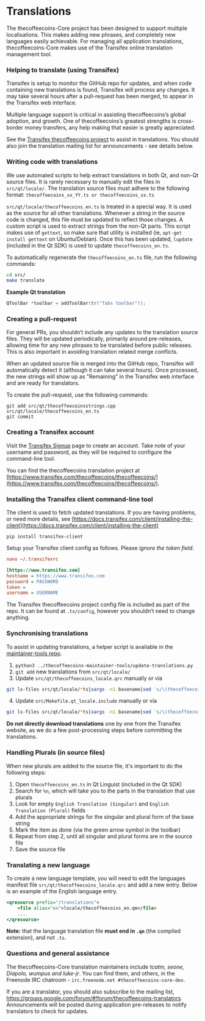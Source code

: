 Translations
============

The thecoffeecoins-Core project has been designed to support multiple localisations. This makes adding new phrases, and completely new languages easily achievable. For managing all application translations, thecoffeecoins-Core makes use of the Transifex online translation management tool.

### Helping to translate (using Transifex)
Transifex is setup to monitor the GitHub repo for updates, and when code containing new translations is found, Transifex will process any changes. It may take several hours after a pull-request has been merged, to appear in the Transifex web interface.

Multiple language support is critical in assisting thecoffeecoins’s global adoption, and growth. One of thecoffeecoins’s greatest strengths is cross-border money transfers, any help making that easier is greatly appreciated.

See the [Transifex thecoffeecoins project](https://www.transifex.com/thecoffeecoins/thecoffeecoins/) to assist in translations. You should also join the translation mailing list for announcements - see details below.

### Writing code with translations
We use automated scripts to help extract translations in both Qt, and non-Qt source files. It is rarely necessary to manually edit the files in `src/qt/locale/`. The translation source files must adhere to the following format:
`thecoffeecoins_xx_YY.ts or thecoffeecoins_xx.ts`

`src/qt/locale/thecoffeecoins_en.ts` is treated in a special way. It is used as the source for all other translations. Whenever a string in the source code is changed, this file must be updated to reflect those changes. A custom script is used to extract strings from the non-Qt parts. This script makes use of `gettext`, so make sure that utility is installed (ie, `apt-get install gettext` on Ubuntu/Debian). Once this has been updated, `lupdate` (included in the Qt SDK) is used to update `thecoffeecoins_en.ts`.

To automatically regenerate the `thecoffeecoins_en.ts` file, run the following commands:
```sh
cd src/
make translate
```

**Example Qt translation**
```cpp
QToolBar *toolbar = addToolBar(tr("Tabs toolbar"));
```

### Creating a pull-request
For general PRs, you shouldn’t include any updates to the translation source files. They will be updated periodically, primarily around pre-releases, allowing time for any new phrases to be translated before public releases. This is also important in avoiding translation related merge conflicts.

When an updated source file is merged into the GitHub repo, Transifex will automatically detect it (although it can take several hours). Once processed, the new strings will show up as "Remaining" in the Transifex web interface and are ready for translators.

To create the pull-request, use the following commands:
```
git add src/qt/thecoffeecoinsstrings.cpp src/qt/locale/thecoffeecoins_en.ts
git commit
```

### Creating a Transifex account
Visit the [Transifex Signup](https://www.transifex.com/signup/) page to create an account. Take note of your username and password, as they will be required to configure the command-line tool.

You can find the thecoffeecoins translation project at [https://www.transifex.com/thecoffeecoins/thecoffeecoins/](https://www.transifex.com/thecoffeecoins/thecoffeecoins/).

### Installing the Transifex client command-line tool
The client is used to fetch updated translations. If you are having problems, or need more details, see [https://docs.transifex.com/client/installing-the-client](https://docs.transifex.com/client/installing-the-client)

`pip install transifex-client`

Setup your Transifex client config as follows. Please *ignore the token field*.

```ini
nano ~/.transifexrc

[https://www.transifex.com]
hostname = https://www.transifex.com
password = PASSWORD
token =
username = USERNAME
```

The Transifex thecoffeecoins project config file is included as part of the repo. It can be found at `.tx/config`, however you shouldn’t need to change anything.

### Synchronising translations
To assist in updating translations, a helper script is available in the [maintainer-tools repo](https://github.com/thecoffeecoins-core/thecoffeecoins-maintainer-tools).

1. `python3 ../thecoffeecoins-maintainer-tools/update-translations.py`
2. `git add` new translations from `src/qt/locale/`
3. Update `src/qt/thecoffeecoins_locale.qrc` manually or via
```bash
git ls-files src/qt/locale/*ts|xargs -n1 basename|sed 's/\(thecoffeecoins_\(.*\)\).ts/        <file alias="\2">locale\/\1.qm<\/file>/'
```
4. Update `src/Makefile.qt_locale.include` manually or via
```bash
git ls-files src/qt/locale/*ts|xargs -n1 basename|sed 's/\(thecoffeecoins_\(.*\)\).ts/  qt\/locale\/\1.ts \\/'
```

**Do not directly download translations** one by one from the Transifex website, as we do a few post-processing steps before committing the translations.

### Handling Plurals (in source files)
When new plurals are added to the source file, it's important to do the following steps:

1. Open `thecoffeecoins_en.ts` in Qt Linguist (included in the Qt SDK)
2. Search for `%n`, which will take you to the parts in the translation that use plurals
3. Look for empty `English Translation (Singular)` and `English Translation (Plural)` fields
4. Add the appropriate strings for the singular and plural form of the base string
5. Mark the item as done (via the green arrow symbol in the toolbar)
6. Repeat from step 2, until all singular and plural forms are in the source file
7. Save the source file

### Translating a new language
To create a new language template, you will need to edit the languages manifest file `src/qt/thecoffeecoins_locale.qrc` and add a new entry. Below is an example of the English language entry.

```xml
<qresource prefix="/translations">
    <file alias="en">locale/thecoffeecoins_en.qm</file>
    ...
</qresource>
```

**Note:** that the language translation file **must end in `.qm`** (the compiled extension), and not `.ts`.

### Questions and general assistance
The thecoffeecoins-Core translation maintainers include *tcatm, seone, Diapolo, wumpus and luke-jr*. You can find them, and others, in the Freenode IRC chatroom - `irc.freenode.net #thecoffeecoins-core-dev`.

If you are a translator, you should also subscribe to the mailing list, https://groups.google.com/forum/#!forum/thecoffeecoins-translators. Announcements will be posted during application pre-releases to notify translators to check for updates.
